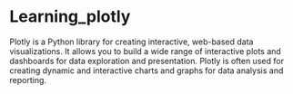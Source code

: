 # Learning_plotly

Plotly is a Python library for creating interactive, web-based data visualizations.
It allows you to build a wide range of interactive plots and dashboards for data exploration and presentation.
Plotly is often used for creating dynamic and interactive charts and graphs for data analysis and reporting. 
